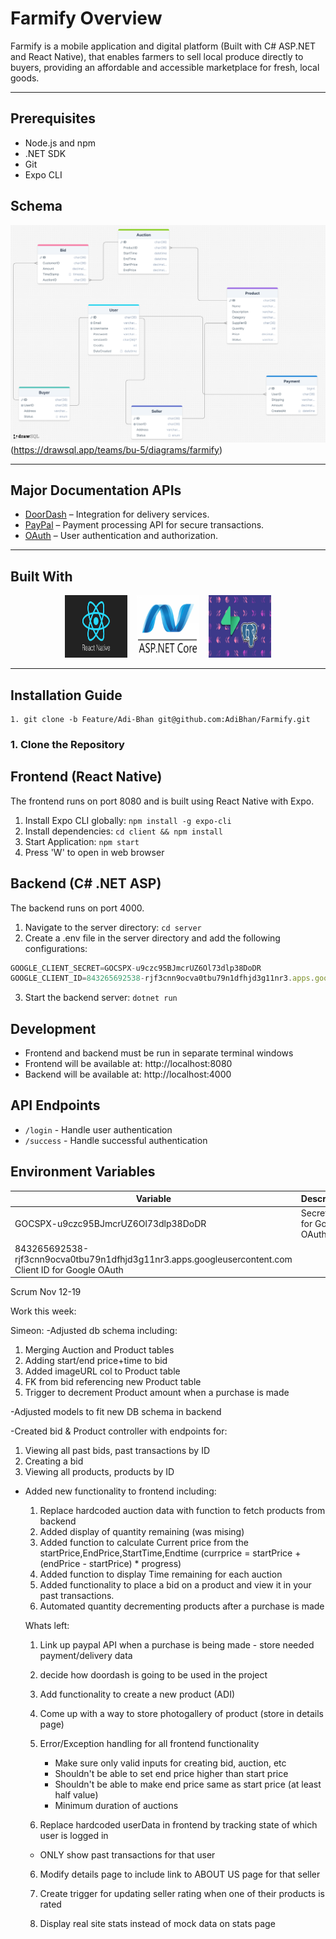 # Farmify Overview

Farmify is a mobile application and digital platform   (Built with C# ASP.NET and React Native), that enables farmers to sell local produce directly to buyers, providing an affordable and accessible marketplace for fresh, local goods.

---

## Prerequisites
- Node.js and npm
- .NET SDK
- Git
- Expo CLI
## Schema
![Schema](./Images/Schema_11-1-2024.png)
(https://drawsql.app/teams/bu-5/diagrams/farmify)

---

## Major Documentation APIs

- [DoorDash](https://developer.doordash.com/en-US/docs/drive/tutorials/get_started/) – Integration for delivery services.
- [PayPal](https://developer.paypal.com/api/rest/) – Payment processing API for secure transactions.
- [OAuth](https://developers.google.com/identity/protocols/oauth2) – User authentication and authorization.

---

## Built With

<div style="display: flex; flex-direction: row; gap: 15px; align-items: center; justify-content: center;">
  <a href="https://reactnative.dev" target="_blank">
    <img src="./Images/ReactNative.png" alt="ReactNative" width="100" height="100" />
  </a>
  <a href="https://dotnet.microsoft.com/en-us/apps/aspnet" target="_blank">
    <img src="./Images/aspnetcore.png" alt="ASP.NET Core" width="100" height="100" />
  </a>
  <a href="https://supabase.com/" target="_blank">
    <img src="./Images/SupabaseSQL.png" alt="Supabase SQL Cloud Database" width="100" height="100" />
  </a>
</div>

---

## Installation Guide
    1. git clone -b Feature/Adi-Bhan git@github.com:AdiBhan/Farmify.git
### 1. Clone the Repository


## Frontend (React Native)
The frontend runs on port 8080 and is built using React Native with Expo.

1. Install Expo CLI globally: `npm install -g expo-cli`
2. Install dependencies: `cd client && npm install`
3. Start Application: `npm start`
4. Press 'W' to open in web browser


## Backend (C# .NET ASP)
The backend runs on port 4000.

1. Navigate to the server directory: `cd server`
2. Create a .env file in the server directory and add the following configurations:
```javascript
GOOGLE_CLIENT_SECRET=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
GOOGLE_CLIENT_ID=843265692538-rjf3cnn9ocva0tbu79n1dfhjd3g11nr3.apps.googleusercontent.com
```
3. Start the backend server: `dotnet run`


## Development

- Frontend and backend must be run in separate terminal windows
- Frontend will be available at: http://localhost:8080
- Backend will be available at: http://localhost:4000

## API Endpoints
 - `/login` - Handle user authentication
 - `/success` - Handle successful authentication


## Environment Variables

| Variable | Description |
|----------|-------------|
|  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 | Secret key for Google OAuth |
|  843265692538-rjf3cnn9ocva0tbu79n1dfhjd3g11nr3.apps.googleusercontent.com Client ID for Google OAuth |



Scrum Nov 12-19


Work this week:

Simeon:
-Adjusted db schema including:
  1. Merging Auction and Product tables
  2. Adding start/end price+time to bid
  3. Added imageURL col to Product table
  4. FK from bid referencing new Product table
  5. Trigger to decrement Product amount when a purchase is made

-Adjusted models to fit new DB schema in backend

-Created bid & Product controller with endpoints for:
   1. Viewing all past bids, past transactions by ID
   2. Creating a bid
   3. Viewing all products, products by ID
   
- Added new functionality to frontend including:
  1. Replace hardcoded auction data with function to fetch products from backend
  2. Added display of quantity remaining (was mising)
  3. Added function to calculate Current price from the startPrice,EndPrice,StartTime,Endtime
      (currprice = startPrice + (endPrice - startPrice) * progress)
  4. Added function to display Time remaining for each auction
  5. Added functionality to place a bid on a product and view it in your past transactions. 
  6. Automated quantity decrementing products after a purchase is made



  Whats left:

  1. Link up paypal API when a purchase is being made - store needed payment/delivery data

  2. decide how doordash is going to be used in the project

  3. Add functionality to create a new product (ADI)

  4. Come up with a way to store photogallery of product (store in details page)

  4. Error/Exception handling for all frontend functionality 
      - Make sure only valid inputs for creating bid, auction, etc
      - Shouldn't be able to set end price higher than start price
      - Shouldn't be able to make end price same as start price (at least half value)
      - Minimum duration of auctions

  5. Replace hardcoded userData in frontend by tracking state of which user is logged in
    - ONLY show past transactions for that user
  
  6. Modify details page to include link to ABOUT US page for that seller

  7. Create trigger for updating seller rating when one of their products is rated

  8. Display real site stats instead of mock data on stats page




